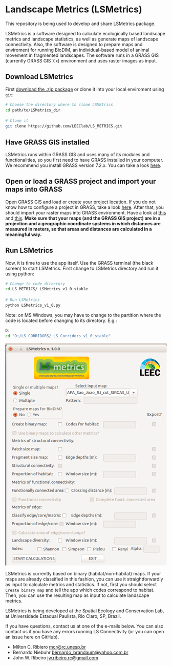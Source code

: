 # Landscape Metrics (LSMetrics)

This repository is being used to develop and share LSMetrics package.

LSMetrics is a software designed to calculate ecologically based landscape metrics and landscape statistics, as well as generate maps of landscape connectivity.
Also, the software is designed to prepare maps and enviroment for running BioDIM, an individual-based model of animal movement in fragmented landscapes.
The software runs in a GRASS GIS (currently GRASS GIS 7.x) environment and uses raster images as input.

## Download LSMetrics

First [download the .zip package](https://github.com/LEEClab/LS_METRICS/archive/master.zip) or clone it into your local enviroment using `git`:
```bash
# Choose the directory where to clone LSMEtrics
cd path/to/LSMetrics_dir

# Clone it
git clone https://github.com/LEEClab/LS_METRICS.git
```

## Have GRASS GIS installed

LSMetrics runs within GRASS GIS and uses many of its modules and functionalities, so you first need to have GRASS installed in your computer. We recommend you install GRASS version 7.2.x. You can take a look [here](https://github.com/LEEClab/LS_CORRIDORS/wiki/Installation).

## Open or load a GRASS project and import your maps into GRASS

Open GRASS GIS and load or create your project location. If you do not know how to configure a project in GRASS, take a look [here](https://grass.osgeo.org/grass72/manuals/helptext.html). 
After that, you should import your raster maps into GRASS environment. Have a look at [this](https://grass.osgeo.org/grass70/manuals/r.in.gdal.html) and [this](https://grasswiki.osgeo.org/wiki/Importing_data).
**Make sure that your maps (and the GRASS GIS project) are in a projection and a geographic coordinate systems in which 
distances are measured in meters, so that areas and distances are calculated in a meaningful way.**

## Run LSMetrics

Now, it is time to use the app itself. Use the GRASS terminal (the black screen) to start LSMetrics. First change to LSMetrics directory and run it using python:
```bash
# Change to code directory
cd LS_METRICS/_LSMetrics_v1_0_stable

# Run LSMetrics
python LSMetrics_v1_0.py
```

Note: on MS Windows, you may have to change to the partition where the code is located before changing to its directory. E.g.:

```bash
D:
cd "D:/LS_CORRIDORS/_LS_Corridors_v1_0_stable"
```

<img src="images/LSMetrics_GUI.png"/>

LSMetrics is currently based on binary (habitat/non-habitat) maps. If your maps are already classified in this fashion, 
you can use it straightforwardly as input to calculate metrics and statistics. If not, first you should select `Create binary map` 
and tell the app which codes correspond to habitat. Then, you can use the resulting map as input to calculate landscape metrics.

LSMetrics is being developed at the Spatial Ecology and Conservation Lab, at Universidade Estadual Paulista, Rio Claro, SP, Brazil.

If you have questions, contact us at one of the e-mails below. You can also contact us if you have any errors running LS Connectivity 
(or you can open an issue here on GitHub).
- Milton C. Ribiero <mcr@rc.unesp.br>
- Bernardo Niebuhr <bernardo_brandaum@yahoo.com.br>
- John W. Ribeiro <jw.ribeiro.rc@gmail.com>

